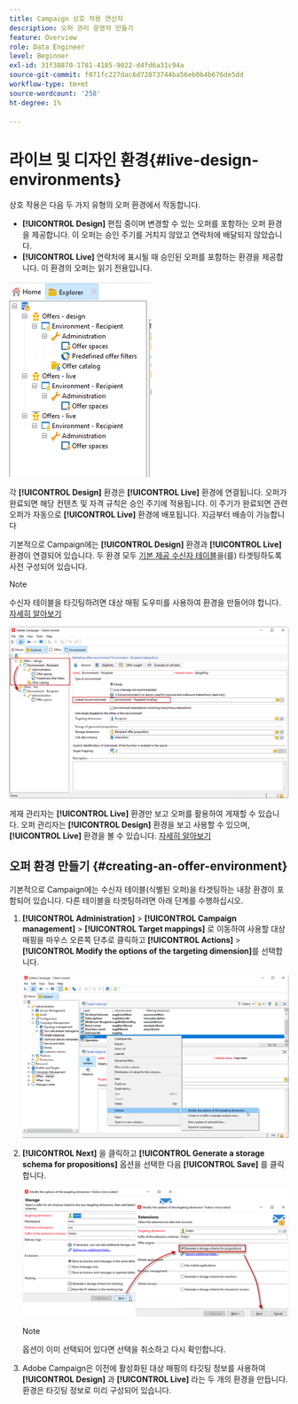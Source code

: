 ```yaml
---
title: Campaign 상호 작용 연산자
description: 오퍼 관리 운영자 만들기
feature: Overview
role: Data Engineer
level: Beginner
exl-id: 31f38870-1781-4185-9022-d4fd6a31c94a
source-git-commit: f071fc227dac6d72873744ba56eb0b4b676de5dd
workflow-type: tm+mt
source-wordcount: '258'
ht-degree: 1%

---
```


# 라이브 및 디자인 환경{#live-design-environments}

상호 작용은 다음 두 가지 유형의 오퍼 환경에서 작동합니다.

* **[!UICONTROL Design]** 편집 중이며 변경할 수 있는 오퍼를 포함하는 오퍼 환경을 제공합니다. 이 오퍼는 승인 주기를 거치지 않았고 연락처에 배달되지 않았습니다.
* **[!UICONTROL Live]** 연락처에 표시될 때 승인된 오퍼를 포함하는 환경을 제공합니다. 이 환경의 오퍼는 읽기 전용입니다.

![](assets/offer_environments_overview_001.png)

각 **[!UICONTROL Design]** 환경은 **[!UICONTROL Live]** 환경에 연결됩니다. 오퍼가 완료되면 해당 컨텐츠 및 자격 규칙은 승인 주기에 적용됩니다. 이 주기가 완료되면 관련 오퍼가 자동으로 **[!UICONTROL Live]** 환경에 배포됩니다. 지금부터 배송이 가능합니다

기본적으로 Campaign에는 **[!UICONTROL Design]** 환경과 **[!UICONTROL Live]** 환경이 연결되어 있습니다. 두 환경 모두 [기본 제공 수신자 테이블](../dev/datamodel.md#ootb-profiles)을(를) 타겟팅하도록 사전 구성되어 있습니다.

>[!NOTE]
>
>수신자 테이블을 타깃팅하려면 대상 매핑 도우미를 사용하여 환경을 만들어야 합니다. [자세히 알아보기](#creating-an-offer-environment)

![](assets/offer_environments_overview_002.png)

게재 관리자는 **[!UICONTROL Live]** 환경만 보고 오퍼를 활용하여 게재할 수 있습니다. 오퍼 관리자는 **[!UICONTROL Design]** 환경을 보고 사용할 수 있으며, **[!UICONTROL Live]** 환경을 볼 수 있습니다. [자세히 알아보기](interaction-operators.md)

## 오퍼 환경 만들기 {#creating-an-offer-environment}

기본적으로 Campaign에는 수신자 테이블(식별된 오퍼)을 타겟팅하는 내장 환경이 포함되어 있습니다. 다른 테이블을 타겟팅하려면 아래 단계를 수행하십시오.

1. **[!UICONTROL Administration]** > **[!UICONTROL Campaign management]** > **[!UICONTROL Target mappings]** 로 이동하여 사용할 대상 매핑을 마우스 오른쪽 단추로 클릭하고 **[!UICONTROL Actions]** > **[!UICONTROL Modify the options of the targeting dimension]**&#x200B;를 선택합니다.

   ![](assets/offer_env_anonymous_001.png)

1. **[!UICONTROL Next]** 을 클릭하고 **[!UICONTROL Generate a storage schema for propositions]** 옵션을 선택한 다음 **[!UICONTROL Save]** 를 클릭합니다.

   ![](assets/offer_env_anonymous_002.png)

   >[!NOTE]
   >
   >옵션이 이미 선택되어 있다면 선택을 취소하고 다시 확인합니다.

1. Adobe Campaign은 이전에 활성화된 대상 매핑의 타깃팅 정보를 사용하여 **[!UICONTROL Design]** 과 **[!UICONTROL Live]** 라는 두 개의 환경을 만듭니다. 환경은 타깃팅 정보로 미리 구성되어 있습니다.

